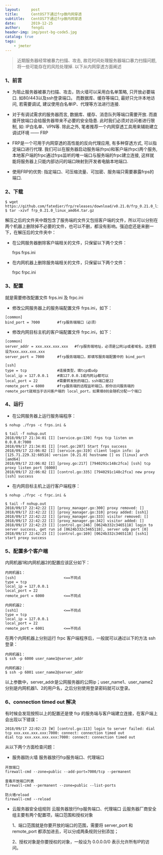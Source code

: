 ```yaml
---
layout:     post
title:      CentOS7下通过frp做内网穿透
subtitle:   CentOS7下通过frp做内网穿透
date:       2019-12-25
author:     fengdi
header-img: img/post-bg-code5.jpg
catalog: true
tags:
    - jmeter
---
```


>近期服务器经常被暴力扫描、攻击, 故花时间处理服务器端口暴力扫描问题, 将一些可能存在的风险处理掉. 以下从内网穿透方面阐述

### 1、前言
 - 为阻止服务器被暴力扫描、攻击，防火墙可以采用白名单策略, 只开放必要端口. 如80/443以及ssh登录端口。
而数据库、缓存等端口, 最好只允许本地访问, 若需要调试, 建议使用白名单IP、代理等方法进行连接.

 - 对于有调试需求的服务器而言, 数据库、缓存、消息队列等端口需要开放. 而直接开放端口会给服务器带来不必要的安全隐患. 此时我们必须对访问者进行限制, 如: IP白名单、VPN等. 除此之外, 笔者推荐一个内网穿透工具用来辅助建立调试环境 —— FRP
 - FRP是一个可用于内网穿透的高性能的反向代理应用, 有多种穿透方式, 可以指定端口进行代理. 我们可以在服务器启动服务端(frps)和客户端(frpc)两个服务, 本地客户端的frpc通过frps监听的唯一端口与服务端的frpc建立连接, 这样就能将服务器上只能内部访问的端口映射到开发者电脑本地端口.
 - 使用FRP的优势: 指定端口、可压缩流量、可加密、服务端只需要暴露frps的端口.

### 2、下载
      
    $ wget https://github.com/fatedier/frp/releases/download/v0.21.0/frp_0.21.0_linux_amd64.tar.gz
    $ tar -xzvf frp_0.21.0_linux_amd64.tar.gz

解压之后的文件夹中既包含了服务端的文件又包括客户端的文件，所以可以分别在两个机器上删除掉不必要的文件，也可以不删，都没有影响。强迫症还是来删一下，在解压后的文件夹中：

- 在公网服务器删除客户端相关的文件，只保留以下两个文件：
  
    frps  frps.ini
    
- 在内网机器上删除服务端相关的文件，只保留以下两个文件：

    frpc  frpc.ini

    
### 3、配置
就是需要修改配置文件 frps.ini 及 frpc.ini
- 修改公网服务器上的服务端配置文件 frps.ini，如下：
```$xslt
[common]
bind_port = 7000        #frp服务端端口（必须）
```

- 修改内网目标主机的客户端配置文件 frpc.ini，如下：
```$xslt
[common]
server_addr = xxx.xxx.xxx.xxx   #frp服务端地址，必须是公网ip或者域名，这里假设为xxx.xxx.xxx.xxx
server_port = 7000      #frp服务端端口，即填写服务端配置中的 bind_port

[ssh]
type = tcp              #连接类型，填tcp或udp
local_ip = 127.0.0.1    #填127.0.0.1或内网ip都可以
local_port = 22         #需要转发到的端口，ssh端口是22
remote_port = 6000      #frp服务端的远程监听端口，即你访问服务端的remote_port就相当于访问客户端的 local_port，如果填0则会随机分配一个端口
```

### 4、运行
- 在公网服务器上运行服务端程序：
```$xslt
$ nohup ./frps -c frps.ini &

$ tail -f nohup.out
2018/09/17 21:34:01 [I] [service.go:130] frps tcp listen on 0.0.0.0:7000
2018/09/17 21:34:01 [I] [root.go:207] Start frps success
2018/09/17 22:06:02 [I] [service.go:319] client login info: ip [125.71.229.32:60516] version [0.21.0] hostname [] os [linux] arch [amd64]
2018/09/17 22:06:02 [I] [proxy.go:217] [7940291c148c2fca] [ssh] tcp proxy listen port [6000]
2018/09/17 22:06:02 [I] [control.go:335] [7940291c148c2fca] new proxy [ssh] success
```

- 在内网目标主机上运行客户端程序：
```$xslt
$ nohup ./frpc -c frpc.ini &

$ tail -f nohup.out
2018/09/17 22:42:22 [I] [proxy_manager.go:300] proxy removed: []
2018/09/17 22:42:22 [I] [proxy_manager.go:310] proxy added: [ssh1]
2018/09/17 22:42:22 [I] [proxy_manager.go:333] visitor removed: []
2018/09/17 22:42:22 [I] [proxy_manager.go:342] visitor added: []
2018/09/17 22:42:23 [I] [control.go:246] [0624b332c3465118] login to server success, get run id [0624b332c3465118], server udp port [0]
2018/09/17 22:42:23 [I] [control.go:169] [0624b332c3465118] [ssh1] start proxy success
```

### 5、配置多个客户端
内网机器1和内网机器2的配置应该区分如下：

```$xslt
内网机器1：
[ssh]                      <==不同点
type = tcp 
local_ip = 127.0.0.1
local_port = 22
remote_port = 6000         <==不同点

内网机器2：
[ssh1]                     <==不同点
type = tcp 
local_ip = 127.0.0.1
local_port = 22
remote_port = 6001         <==不同点
```

在两个内网机器上分别运行 frpc 客户端程序后，一般就可以通过以下的方法 ssh 登录：
```$xslt
内网机器1：
$ ssh -p 6000 user_name1@server_addr

内网机器2：
$ ssh -p 6001 user_name2@server_addr
```
以上参数中，server_addr是公网服务器的公网ip；user_name1、user_name2 分别是内网机器1、2的用户名，之后分别使用登录密码就可以登录。

### 6、connection timed out 解决
有时候会发现按照以上的配置还是使 frp 的服务端与客户端建立连接，在客户端上会出现以下错误：
```$xslt
2018/09/17 22:02:23 [W] [control.go:113] login to server failed: dial tcp xxx.xxx.xxx.xxx:7000: connect: connection timed out
dial tcp xxx.xxx.xxx.xxx:7000: connect: connection timed out
```
从以下两个方面检查问题：
- 服务器防火墙
服务器放行frp服务端口、代理端口
```$xslt
开放端口
firewall-cmd --zone=public --add-port=7000/tcp --permanent

查看开放端口列表
firewall-cmd --permanent --zone=public --list-ports

防火墙reload
firewall-cmd --reload
```

- 云服务器安全组规则
云服务器放行frp服务端口、代理端口
云服务器厂商安全组主要有两个配置项，端口范围和授权对象

    1、端口范围就是你要开放的端口的范围，需要将 server_port 和 remote_port 都添加进去，可以分成两条规则分别添加；

    2、授权对象是你要授权的对象，一般设为 0.0.0.0/0 表示允许所有IP的访问。
